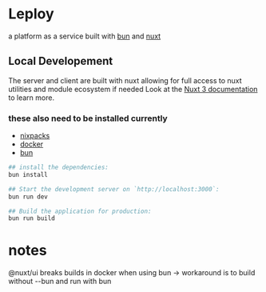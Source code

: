 # Leploy
a platform as a service built with [bun](https://bun.sh/) and [nuxt](https://nuxt.com)

## Local Developement

The server and client are built with nuxt allowing for full access to nuxt utilities and module ecosystem if needed
Look at the [Nuxt 3 documentation](https://nuxt.com/docs/getting-started/introduction) to learn more.

### these also need to be installed currently
 - [nixpacks](https://nixpacks.com/docs)
 - [docker](https://www.docker.com/)
 - [bun](https://bun.sh/)



```bash
## install the dependencies:
bun install

## Start the development server on `http://localhost:3000`:
bun run dev

## Build the application for production:
bun run build
```

# notes

@nuxt/ui breaks builds in docker when using bun -> workaround is to build without --bun and run with bun
